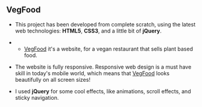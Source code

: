 ## VegFood

* This project has been developed from complete scratch, using the latest web technologies: **HTML5**, **CSS3**, and a little bit of **jQuery**.

* * [VegFood](https://sorinscouse.github.io/VegFood/) it's a website, for a vegan restaurant that sells plant based food.

* The website is fully responsive. Responsive web design is a must have skill in today's mobile world, which means that [VegFood](https://sorinscouse.github.io/VegFood/) looks beautifully on all screen sizes!

* I used **jQuery** for some cool effects, like animations, scroll effects, and sticky navigation.
